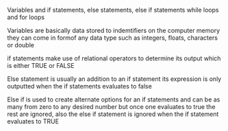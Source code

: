Variables and if statements, else statements, else if statements while loops and for loops

Variables are basically data stored to indemtifiers on the computer memory they can come in formof any data type such as integers, floats, characters or double 

if statements make use of relational operators to determine its output which is either TRUE or FALSE 

Else statement is usually an addition to an if statement its expression is only outputted when the if statements evaluates to false

Else if is used to create alternate options for an if statements and can be as many from zero to any desired number but once one evaluates to true the rest are ignored, also the else if statement is ignored when the if statement evaluates to TRUE
